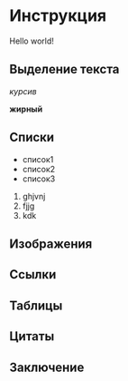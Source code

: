 # Инструкция
Hello world!

## Выделение текста
*курсив*

**жирный**

## Списки
* список1
* список2
* список3


1. ghjvnj
2. fjjg
3. kdk

## Изображения

## Ссылки

## Таблицы

## Цитаты

## Заключение
